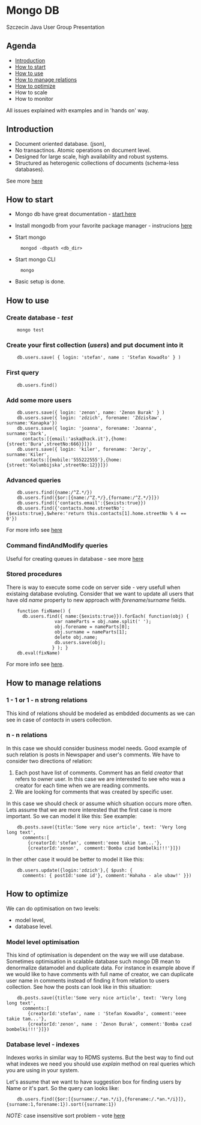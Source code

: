 # Mongo DB
Szczecin Java User Group Presentation

## Agenda
* [Introduction](#introduction)
* [How to start](#how-to-start)
* [How to use](#how-to-use)
* [How to manage relations](#how-to-manage-relations)
* [How to optimize](#how-to-optimize)
* How to scale
* How to monitor

All issues explained with examples and in 'hands on' way.

## Introduction
* Document oriented database. (json),
* No transactinos. Atomic operations on document level.
* Designed for large scale, high availability and robust systems.
* Structured as heterogenic collections of documents (schema-less databases).

See more [here](http://www.mongodb.org/display/DOCS/Introduction)

## How to start
* Mongo db have great documentation - [start here](http://www.mongodb.org/display/DOCS/Quickstart)
* Install mongodb from your favorite package manager - instrucions [here](http://www.mongodb.org/display/DOCS/Quickstart)
* Start mongo

        mongod -dbpath <db_dir>

* Start mongo CLI

        mongo

* Basic setup is done.

## How to use
### Create database - *test*
        mongo test

### Create your first collection (*users*) and put document into it
        db.users.save( { login: 'stefan', name : 'Stefan Kowadło' } )

### First query
        db.users.find()

### Add some more users
        db.users.save({ login: 'zenon', name: 'Zenon Burak' } )
        db.users.save({ login: 'zdzich', forename: 'Zdzisław', surname:'Kanapka'})
        db.users.save({ login: 'joanna', forename: 'Joanna', surname:'Dark',
          contacts:[{email:'aska@hack.it'},{home:{street:'Bura',streetNo:666}}]})
        db.users.save({ login: 'kiler', forename: 'Jerzy', surname:'Kiler',
          contacts:[{mobile:'555222555'},{home:{street:'Kolumbijska',streetNo:12}}]})

### Advanced queries
        db.users.find({name:/^Z.*/})
        db.users.find({$or:[{name:/^Z.*/},{forname:/^Z.*/}]})
        db.users.find({'contacts.email':{$exists:true}})
        db.users.find({'contacts.home.streetNo':{$exists:true},$where:'return this.contacts[1].home.streetNo % 4 == 0'})

  For more info see [here](http://www.mongodb.org/display/DOCS/Advanced+Queries)

### Command findAndModify queries
  Useful for creating queues in database - see more [here](http://www.mongodb.org/display/DOCS/findAndModify+Command)

### Stored procedures
  There is way to execute some code on server side - very usefull when existaing database evoluting.
  Consider that we want to update all users that have old *name* property to new approach with *forename/surname* fields.
  
        function fixName() {
          db.users.find({ name:{$exists:true}}).forEach( function(obj) {
                      var nameParts = obj.name.split(' ');
                      obj.forename = nameParts[0];
                      obj.surname = nameParts[1];
                      delete obj.name;
                      db.users.save(obj);
                     } ); }
        db.eval(fixName)
        
  For more info see [here](http://www.mongodb.org/display/DOCS/Server-side+Code+Execution).
  
## How to manage relations
### 1 - 1 or 1 - n strong relations
  This kind of relations should be modeled as embdded documents as we can see in case of *contacts* in users collection.
  
### n - n relations
  In this case we should consider business model needs.
  Good example of such relation is posts in Newspaper and user's comments. We have to consider two directions of relation:
  
  1. Each post have list of comments. Comment has an field *creator* that refers to owner user. In this case we are interested
    to see who was a creator for each time when we are reading comments.
  2. We are looking for comments that was created by specific user.

In this case we should check or assume which situation occurs more often. Lets assume that we are more interested that
the first case is more important. So we can model it like this: See example:
  
        db.posts.save({title:'Some very nice article', text: 'Very long long text',
          comments:[
            {creatorId:'stefan', comment:'eeee takie tam...'},
            {creatorId:'zenon',  comment:'Bomba czad bombelki!!!'}]})

In ther other case it would be better to model it like this:

        db.users.update({login:'zdzich'},{ $push: {
          comments: { postId:'some id'}, comment:'Hahaha - ale ubaw!' }})
  
## How to optimize
  We can do optimisation on two levels:
  * model level,
  * database level.
  
### Model level optimisation
  This kind of optimisation is dependent on the way we will use database. Sometimes optimisation
  in scalable database such mongo DB mean to denormalize datamodel and duplicate data. For instance
  in example above if we would like to have comments with full name of creator, we can duplicate
  user name in comments instead of finding it from relation to users collection. See how the posts
  can look like in this situation:
  
        db.posts.save({title:'Some very nice article', text: 'Very long long text',
          comments:[
            {creatorId:'stefan', name : 'Stefan Kowadło', comment:'eeee takie tam...'},
            {creatorId:'zenon', name : 'Zenon Burak', comment:'Bomba czad bombelki!!!'}]})

### Database level - indexes
  Indexes works in similar way to RDMS systems. But the best way to find out what indexes we need
  you should use *explain* method on real queries which you are using in your system.
  
  Let's assume that we want to have suggestion box for finding users by Name or it's part.
  So the query can looks like:
  
        db.users.find({$or:[{surname:/.*an.*/i},{forename:/.*an.*/i}]},{surname:1,forename:1}).sort({surname:1})
  
  _NOTE:_ case insensitive sort problem - vote [here](https://jira.mongodb.org/browse/SERVER-90)
  
  
  
  